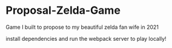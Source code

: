# Proposal-Zelda-Game
Game I built to propose to my beautiful zelda fan wife in 2021

install dependencies and run the webpack server to play locally!
